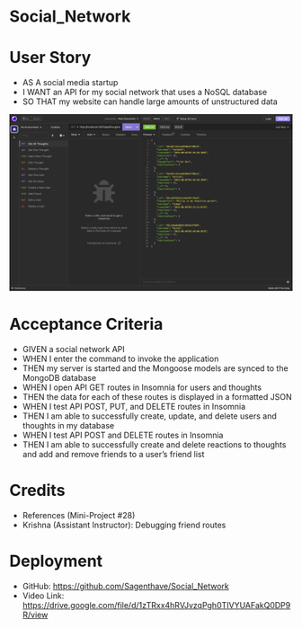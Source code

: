 # Social_Network

# User Story
- AS A social media startup
- I WANT an API for my social network that uses a NoSQL database
- SO THAT my website can handle large amounts of unstructured data

![screenshot](/Screenshot%202023-08-03%20at%2010.52.22%20PM.png)

# Acceptance Criteria
- GIVEN a social network API
- WHEN I enter the command to invoke the application
- THEN my server is started and the Mongoose models are synced to the MongoDB database
- WHEN I open API GET routes in Insomnia for users and thoughts
- THEN the data for each of these routes is displayed in a formatted JSON
- WHEN I test API POST, PUT, and DELETE routes in Insomnia
- THEN I am able to successfully create, update, and delete users and thoughts in my database
- WHEN I test API POST and DELETE routes in Insomnia
- THEN I am able to successfully create and delete reactions to thoughts and add and remove friends to a user’s friend list

# Credits
- References (Mini-Project #28)
- Krishna (Assistant Instructor): Debugging friend routes

# Deployment 
- GitHub: https://github.com/Sagenthave/Social_Network
- Video Link: https://drive.google.com/file/d/1zTRxx4hRVJvzqPgh0TIVYUAFakQ0DP9R/view 